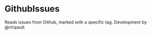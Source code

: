 GithubIssues
============

Reads issues from Github, marked with a specific tag. Development by @rtripault
